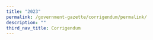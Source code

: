 ```yaml
---
title: "2023"
permalink: /government-gazette/corrigendum/permalink/
description: ""
third_nav_title: Corrigendum
---
```

